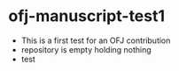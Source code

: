 # ofj-manuscript-test1

* This is a first test for an OFJ contribution
* repository is empty holding nothing
* test
